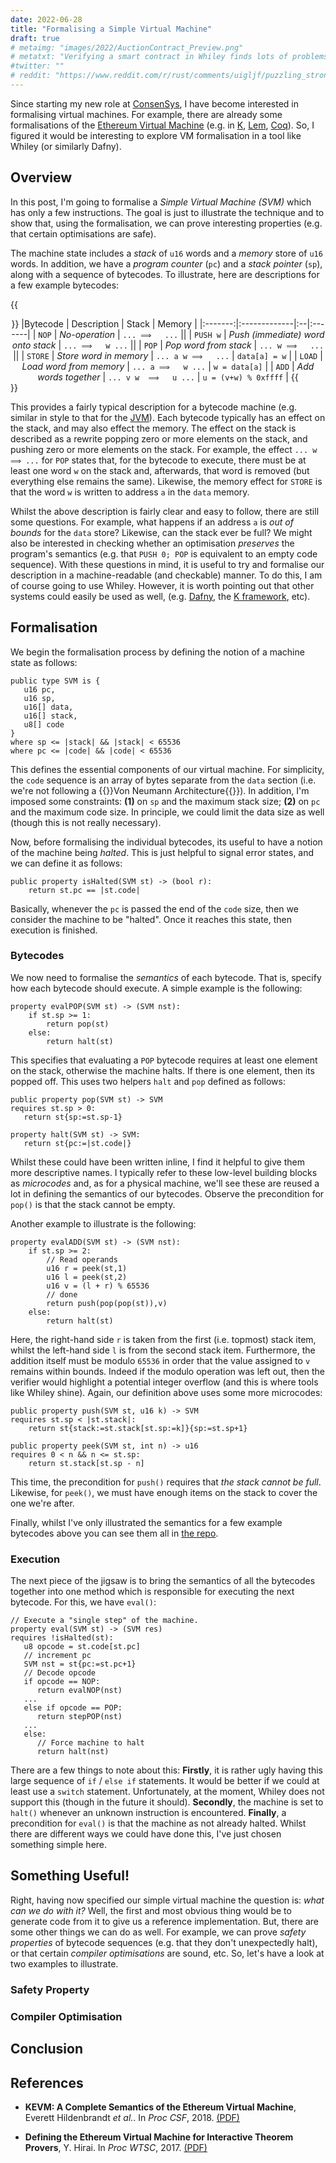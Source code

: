 ```yaml
---
date: 2022-06-28
title: "Formalising a Simple Virtual Machine"
draft: true
# metaimg: "images/2022/AuctionContract_Preview.png"
# metatxt: "Verifying a smart contract in Whiley finds lots of problems."
#twitter: ""
# reddit: "https://www.reddit.com/r/rust/comments/uigljf/puzzling_strong_updates_in_rust/"
---
```


Since starting my new role at [ConsenSys](https://consensys.net/), I
have become interested in formalising virtual machines.  For example,
there are already some formalisations of the [Ethereum Virtual
Machine](https://ethereum.org/en/developers/docs/evm/) (e.g. in
[K](https://github.com/runtimeverification/evm-semantics),
[Lem](https://github.com/pirapira/eth-isabelle),
[Coq](https://github.com/ivan71kmayshan27/coq-evm)).  So, I figured it
would be interesting to explore VM formalisation in a tool like Whiley
(or similarly Dafny).

## Overview

In this post, I'm going to formalise a *Simple Virtual Machine (SVM)*
which has only a few instructions.  The goal is just to illustrate the
technique and to show that, using the formalisation, we can prove
interesting properties (e.g. that certain optimisations are safe).

The machine state includes a _stack_ of `u16` words and a _memory_
store of `u16` words.  In addition, we have a _program counter_ (`pc`)
and a _stack pointer_ (`sp`), along with a sequence of bytecodes.  To
illustrate, here are descriptions for a few example bytecodes:

{{<center>}}
|Bytecode | Description  | Stack | Memory |
|:-------:|:-------------|:--|:-------|
| `NOP`   | _No-operation_ | `... ⟹   ...`     ||
| `PUSH w`  | _Push (immediate) word onto stack_ | `... ⟹   w ...`     ||
| `POP`   | _Pop word from stack_ | `... w ⟹   ...` ||
| `STORE` | _Store word in memory_ | `... a w ⟹   ...` | `data[a] = w` |
| `LOAD`  | _Load word from memory_ | `... a ⟹   w ...` | `w = data[a]` |
| `ADD`   | _Add words together_ | `... v w  ⟹   u ...` | `u = (v+w) % 0xffff` |
{{</center>}}

This provides a fairly typical description for a bytecode machine
(e.g. similar in style to that for the
[JVM](https://docs.oracle.com/javase/specs/jvms/se11/html/jvms-6.html#jvms-6.5)).
Each bytecode typically has an effect on the stack, and may also
effect the memory.  The effect on the stack is described as a rewrite
popping zero or more elements on the stack, and pushing zero or more
elements on the stack.  For example, the effect `... w ⟹ ...` for
`POP` states that, for the bytecode to execute, there must be at least
one word `w` on the stack and, afterwards, that word is removed (but
everything else remains the same).  Likewise, the memory effect for
`STORE` is that the word `w` is written to address `a` in the `data`
memory.

Whilst the above description is fairly clear and easy to follow, there
are still some questions.  For example, what happens if an address `a`
is _out of bounds_ for the `data` store?  Likewise, can the stack ever
be full?  We might also be interested in checking whether an
optimisation _preserves_ the program's semantics (e.g. that `PUSH 0;
POP` is equivalent to an empty code sequence).  With these questions
in mind, it is useful to try and formalise our description in a
machine-readable (and checkable) manner.  To do this, I am of course
going to use Whiley. However, it is worth pointing out that other
systems could easily be used as well,
(e.g. [Dafny](https://dafny.org/), the [K
framework](https://kframework.org/), etc).

## Formalisation

We begin the formalisation process by defining the notion of a machine
state as follows:

```whiley
public type SVM is {
   u16 pc,
   u16 sp,
   u16[] data,
   u16[] stack,
   u8[] code
}
where sp <= |stack| && |stack| < 65536 
where pc <= |code| && |code| < 65536
```

This defines the essential components of our virtual machine.  For
simplicity, the `code` sequence is an array of bytes separate from the
`data` section (i.e. we're not following a {{<wikip
page="Von_Neumann_architecture">}}Von Neumann
Architecture{{</wikip>}}).  In addition, I'm imposed some constraints:
**(1)** on `sp` and the maximum stack size; **(2)** on `pc` and the
maximum code size.  In principle, we could limit the data size as well
(though this is not really necessary).

Now, before formalising the individual bytecodes, its useful to have a
notion of the machine being *halted*.  This is just helpful to signal
error states, and we can define it as follows:

```whiley
public property isHalted(SVM st) -> (bool r):
    return st.pc == |st.code|
```

Basically, whenever the `pc` is passed the end of the `code` size,
then we consider the machine to be "halted".  Once it reaches this
state, then execution is finished.

### Bytecodes

We now need to formalise the *semantics* of each bytecode.  That is,
specify how each bytecode should execute.  A simple example is the following:

```whiley
property evalPOP(SVM st) -> (SVM nst):
    if st.sp >= 1:
        return pop(st)
    else:
        return halt(st)
```

This specifies that evaluating a `POP` bytecode requires at least one
element on the stack, otherwise the machine halts.  If there is one
element, then its popped off.  This uses two helpers `halt` and `pop`
defined as follows:

```whiley
public property pop(SVM st) -> SVM
requires st.sp > 0:
   return st{sp:=st.sp-1}

property halt(SVM st) -> SVM:
   return st{pc:=|st.code|}
```

Whilst these could have been written inline, I find it helpful to give
them more descriptive names.  I typically refer to these low-level
building blocks as _microcodes_ and, as for a physical machine, we'll
see these are reused a lot in defining the semantics of our bytecodes.
Observe the precondition for `pop()` is that the stack cannot be
empty.

Another example to illustrate is the following:

```whiley
property evalADD(SVM st) -> (SVM nst):
    if st.sp >= 2:
        // Read operands
        u16 r = peek(st,1)
        u16 l = peek(st,2)
        u16 v = (l + r) % 65536
        // done
        return push(pop(pop(st)),v)
    else:
        return halt(st)
```

Here, the right-hand side `r` is taken from the first (i.e. topmost)
stack item, whilst the left-hand side `l` is from the second stack
item.  Furthermore, the addition itself must be modulo `65536` in
order that the value assigned to `v` remains within bounds.  Indeed if
the modulo operation was left out, then the verifier would highlight a
potential integer overflow (and this is where tools like Whiley
shine).  Again, our definition above uses some more microcodes:

```whiley
public property push(SVM st, u16 k) -> SVM
requires st.sp < |st.stack|:
    return st{stack:=st.stack[st.sp:=k]}{sp:=st.sp+1}

public property peek(SVM st, int n) -> u16
requires 0 < n && n <= st.sp:
    return st.stack[st.sp - n]
```

This time, the precondition for `push()` requires that _the stack cannot be full_.  Likewise, for `peek()`, we must have enough items on the stack to cover the one we're after.

Finally, whilst I've only illustrated the semantics for a few example
bytecodes above you can see them all in [the repo](https://github.com/DavePearce/SimpleVirtualMachine.wy/blob/main/src/svm.whiley).

### Execution

The next piece of the jigsaw is to bring the semantics of all the
bytecodes together into one method which is responsible for executing
the next bytecode.  For this, we have `eval()`:

```whiley
// Execute a "single step" of the machine.
property eval(SVM st) -> (SVM res)
requires !isHalted(st):
   u8 opcode = st.code[st.pc]
   // increment pc
   SVM nst = st{pc:=st.pc+1}
   // Decode opcode
   if opcode == NOP:
      return evalNOP(nst)
   ...
   else if opcode == POP:
      return stepPOP(nst)
   ...
   else:
      // Force machine to halt
      return halt(nst)
```

There are a few things to note about this: **Firstly**, it is rather
ugly having this large sequence of `if` / `else if` statements.  It
would be better if we could at least use a `switch` statement.
Unfortunately, at the moment, Whiley does not support this (though in
the future it should).  **Secondly**, the machine is set to `halt()`
whenever an unknown instruction is encountered.  **Finally**, a
precondition for `eval()` is that the machine as not already halted.
Whilst there are different ways we could have done this, I've just
chosen something simple here.

## Something Useful!

Right, having now specified our simple virtual machine the question
is: *what can we do with it?*  Well, the first and most obvious thing
would be to generate code from it to give us a reference
implementation.  But, there are some other things we can do as well.
For example, we can prove *safety properties* of bytecode sequences
(e.g. that they don't unexpectedly halt), or that certain *compiler
optimisations* are sound, etc.  So, let's have a look at two examples
to illustrate.

### Safety Property

### Compiler Optimisation

## Conclusion

## References

   * **KEVM: A Complete Semantics of the Ethereum Virtual Machine**,
     Everett Hildenbrandt *et al.*. In *Proc
     CSF*, 2018. [(PDF)](http://t-news.cn/Floc2018/FLoC2018-pages/proceedings_paper_513.pdf)
     
   * **Defining the Ethereum Virtual Machine for Interactive Theorem
     Provers**, Y. Hirai.  In *Proc WTSC*, 2017. [(PDF)](https://yoichihirai.com/malta-paper.pdf)
     
     
